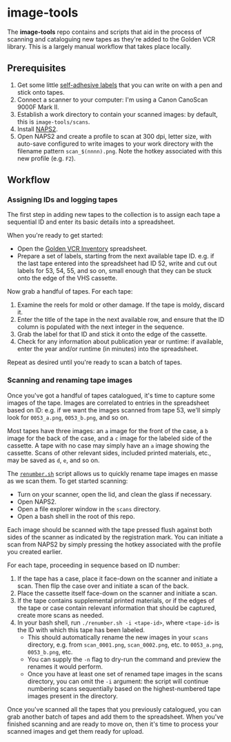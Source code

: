# image-tools

The **image-tools** repo contains and scripts that aid in the process of scanning and
cataloguing new tapes as they're added to the Golden VCR library. This is a largely
manual workflow that takes place locally.

## Prerequisites

1. Get some little [self-adhesive labels](https://www.target.com/p/128ct-1-34-x2-75-34-rectangular-labels-white-up-38-up-8482/-/A-14471285)
   that you can write on with a pen and stick onto tapes.
2. Connect a scanner to your computer: I'm using a Canon CanoScan 9000F Mark II.
3. Establish a work directory to contain your scanned images: by default, this is
   `image-tools/scans`.
4. Install [NAPS2](https://www.naps2.com/).
5. Open NAPS2 and create a profile to scan at 300 dpi, letter size, with auto-save
   configured to write images to your work directory with the filename pattern
   `scan_$(nnnn).png`. Note the hotkey associated with this new profile (e.g. `F2`).

## Workflow

### Assigning IDs and logging tapes

The first step in adding new tapes to the collection is to assign each tape a
sequential ID and enter its basic details into a spreadsheet.

When you're ready to get started:

- Open the [Golden VCR Inventory](https://docs.google.com/spreadsheets/d/1cR9Lbw9_VGQcEn8eGD2b5MwGRGzKugKZ9PVFkrqmA7k/edit)
  spreadsheet.
- Prepare a set of labels, starting from the next available tape ID. e.g. if the last
  tape entered into the spreadsheet had ID 52, write and cut out labels for 53, 54, 55,
  and so on, small enough that they can be stuck onto the edge of the VHS cassette.

Now grab a handful of tapes. For each tape:

1. Examine the reels for mold or other damage. If the tape is moldy, discard it.
2. Enter the title of the tape in the next available row, and ensure that the ID column
   is populated with the next integer in the sequence.
3. Grab the label for that ID and stick it onto the edge of the cassette.
4. Check for any information about publication year or runtime: if available, enter the
   year and/or runtime (in minutes) into the spreadsheet.

Repeat as desired until you're ready to scan a batch of tapes.

### Scanning and renaming tape images

Once you've got a handful of tapes catalogued, it's time to capture some images of the
tape. Images are correlated to entries in the spreadsheet based on ID: e.g. if we want
the images scanned from tape 53, we'll simply look for `0053_a.png`, `0053_b.png`, and
so on.

Most tapes have three images: an `a` image for the front of the case, a `b` image for
the back of the case, and a `c` image for the labeled side of the cassette. A tape with
no case may simply have an `a` image showing the cassette. Scans of other relevant
sides, included printed materials, etc., may be saved as `d`, `e`, and so on.

The [`renumber.sh`](./renumber.sh) script allows us to quickly rename tape images en
masse as we scan them. To get started scanning:

- Turn on your scanner, open the lid, and clean the glass if necessary.
- Open NAPS2.
- Open a file explorer window in the `scans` directory.
- Open a bash shell in the root of this repo.

Each image should be scanned with the tape pressed flush against both sides of the
scanner as indicated by the registration mark. You can initiate a scan from NAPS2 by
simply pressing the hotkey associated with the profile you created earlier.

For each tape, proceeding in sequence based on ID number:

1. If the tape has a case, place it face-down on the scanner and initiate a scan. Then
   flip the case over and initiate a scan of the back.
2. Place the cassette itself face-down on the scanner and initiate a scan.
3. If the tape contains supplemental printed materials, or if the edges of the tape or
   case contain relevant information that should be captured, create more scans as
   needed.
4. In your bash shell, run `./renumber.sh -i <tape-id>`, where `<tape-id>` is the ID
   with which this tape has been labeled.
     - This should automatically rename the new images in your `scans` directory, e.g.
       from `scan_0001.png`, `scan_0002.png`, etc. to `0053_a.png`, `0053_b.png`, etc.
     - You can supply the `-n` flag to dry-run the command and preview the renames it
       would perform.
     - Once you have at least one set of renamed tape images in the scans directory,
       you can omit the `-i` argument: the script will continue numbering scans
       sequentially based on the highest-numbered tape images present in the directory.

Once you've scanned all the tapes that you previously catalogued, you can grab another
batch of tapes and add them to the spreadsheet. When you've finished scanning and are
ready to move on, then it's time to process your scanned images and get them ready for
upload.
